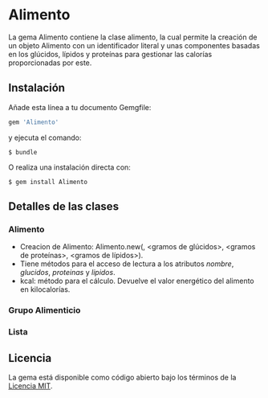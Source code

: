 # Alimento

La gema Alimento contiene la clase alimento, la cual permite la creación de un objeto Alimento con un identificador literal y unas componentes
basadas en los glúcidos, lípidos y proteínas para gestionar las calorías proporcionadas por este.

## Instalación

Añade esta línea a tu documento Gemgfile:

```ruby
gem 'Alimento'
```

y ejecuta el comando:

    $ bundle

O realiza una instalación directa con:

    $ gem install Alimento

## Detalles de las clases

### Alimento
- Creacion de Alimento: Alimento.new(<Nombre del alimento>, <gramos de glúcidos>, <gramos de proteínas>, <gramos de lípidos>).
- Tiene métodos para el acceso de lectura a los atributos _nombre_, _glucidos_, _proteinas_ y _lipidos_.
- kcal: método para el cálculo. Devuelve el valor energético del alimento en kilocalorías.

### Grupo Alimenticio

### Lista

## Licencia

La gema está disponible como código abierto bajo los términos de la [Licencia MIT](http://opensource.org/licenses/MIT).